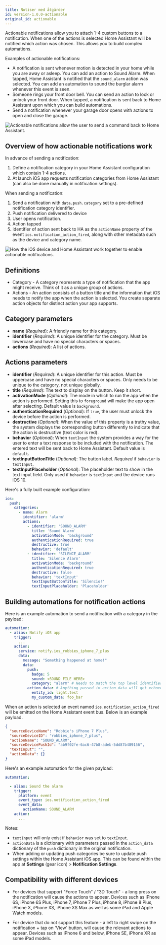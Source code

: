 ```yaml
---
title: Notiser med åtgärder
id: version-1.0.0-actionable
original_id: actionable
---
```


Actionable notifications allow you to attach 1-4 custom buttons to a notification. When one of the actions is selected Home Assistant will be notified which action was chosen. This allows you to build complex automations.

Examples of actionable notifications:

* A notification is sent whenever motion is detected in your home while you are away or asleep. You can add an action to Sound Alarm. When tapped, Home Assistant is notified that the `sound_alarm` action was selected. You can add an automation to sound the burglar alarm whenever this event is seen.
* Someone rings your front door bell. You can send an action to lock or unlock your front door. When tapped, a notification is sent back to Home Assistant upon which you can build automations.
* Send a notification whenever your garage door opens with actions to open and close the garage.

![Actionable notifications allow the user to send a command back to Home Assistant.](assets/ios/actions.png)

## Overview of how actionable notifications work

In advance of sending a notification:

1. Define a notification category in your Home Assistant configuration which contain 1-4 actions.
2. At launch iOS app requests notification categories from Home Assistant (can also be done manually in notification settings).

When sending a notification:

1. Send a notification with `data.push.category` set to a pre-defined notification category identifier.
2. Push notification delivered to device
3. User opens notification.
4. Action tapped
5. Identifier of action sent back to HA as the `actionName` property of the event `ios.notification_action_fired`, along with other metadata such as the device and category name.

![How the iOS device and Home Assistant work together to enable actionable notifications.](assets/NotificationActionFlow.png)

## Definitions

* Category - A category represents a type of notification that the app might receive. Think of it as a unique group of actions.
* Actions - An action consists of a button title and the information that iOS needs to notify the app when the action is selected. You create separate action objects for distinct action your app supports.

## Category parameters

* **name** (*Required*): A friendly name for this category.
* **identifier** (*Required*): A unique identifier for the category. Must be lowercase and have no special characters or spaces.
* **actions** (*Required*): A list of actions.

## Actions parameters

* **identifier** (*Required*): A unique identifier for this action. Must be uppercase and have no special characters or spaces. Only needs to be unique to the category, not unique globally.
* **title** (*Required*): The text to display on the button. Keep it short.
* **activationMode** (*Optional*): The mode in which to run the app when the action is performed. Setting this to `foreground` will make the app open after selecting. Default value is `background`.
* **authenticationRequired** (*Optional*): If `true`, the user must unlock the device before the action is performed.
* **destructive** (*Optional*): When the value of this property is a truthy value, the system displays the corresponding button differently to indicate that the action is destructive (text color is red).
* **behavior** (*Optional*): When `textInput` the system provides a way for the user to enter a text response to be included with the notification. The entered text will be sent back to Home Assistant. Default value is `default`.
* **textInputButtonTitle** (*Optional*): The button label. *Required* if `behavior` is `textInput`.
* **textInputPlaceholder** (*Optional*): The placeholder text to show in the text input field. Only used if `behavior` is `textInput` and the device runs iOS 10.

Here's a fully built example configuration:

```yaml
ios:
  push:
    categories:
      - name: Alarm
        identifier: 'alarm'
        actions:
          - identifier: 'SOUND_ALARM'
            title: 'Sound Alarm'
            activationMode: 'background'
            authenticationRequired: true
            destructive: true
            behavior: 'default'
          - identifier: 'SILENCE_ALARM'
            title: 'Silence Alarm'
            activationMode: 'background'
            authenticationRequired: true
            destructive: false
            behavior: 'textInput'
            textInputButtonTitle: 'Silencio!'
            textInputPlaceholder: 'Placeholder'
```

## Building automations for notification actions

Here is an example automation to send a notification with a category in the payload:

```yaml
automation:
  - alias: Notify iOS app
    trigger:
      ...
    action:
      service: notify.ios_robbies_iphone_7_plus
      data:
        message: "Something happened at home!"
        data:
          push:
            badge: 5
            sound: <SOUND FILE HERE>
            category: "alarm" # Needs to match the top level identifier you used in the ios configuration
          action_data: # Anything passed in action_data will get echoed back to Home Assistant.
            entity_id: light.test
            my_custom_data: foo_bar
```

When an action is selected an event named `ios.notification_action_fired` will be emitted on the Home Assistant event bus. Below is an example payload.

```json
{
  "sourceDeviceName": "Robbie's iPhone 7 Plus",
  "sourceDeviceID": "robbies_iphone_7_plus",
  "actionName": "SOUND_ALARM",
  "sourceDevicePushId": "ab9f02fe-6ac6-47b8-adeb-5dd87b489156",
  "textInput": "",
  "actionData": {}
}
```

Here's an example automation for the given payload:

```yaml
automation:

  - alias: Sound the alarm
    trigger:
      platform: event
      event_type: ios.notification_action_fired
      event_data:
        actionName: SOUND_ALARM
    action:
      ...
```

Notes:

* `textInput` will only exist if `behavior` was set to `textInput`.
* `actionData` is a dictionary with parameters passed in the `action_data` dictionary of the `push` dictionary in the original notification.
* When adding or updating push categories be sure to update push settings within the Home Assistant iOS app. This can be found within the app at **Settings** (gear icon) > **Notification Settings**.

## Compatibility with different devices

* For devices that support "Force Touch" / "3D Touch" - a long press on the notification will cause the actions to appear. Devices such as iPhone 6S, iPhone 6S Plus, iPhone 7, iPhone 7 Plus, iPhone 8, iPhone 8 Plus, iPhone X, iPhone XS, iPhone XS Max as well as some iPad and Apple Watch models.

* For device that do not support this feature - a left to right swipe on the notification + tap on 'View' button, will cause the relevant actions to appear. Devices such as iPhone 6 and below, iPhone SE, iPhone XR as some iPad models.
